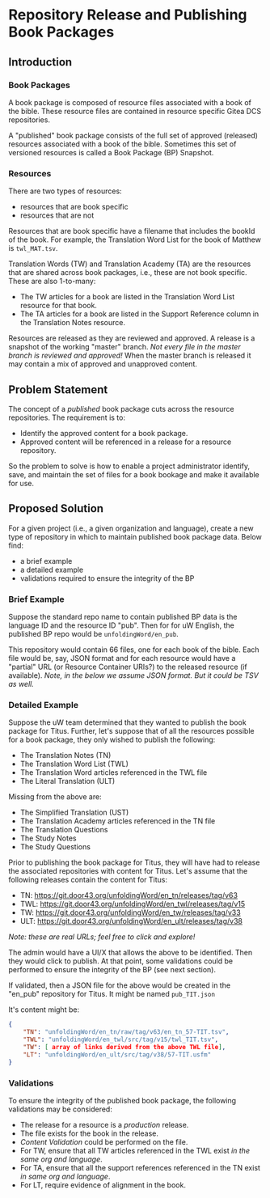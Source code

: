 # Repository Release and Publishing Book Packages

## Introduction

### Book Packages
A book package is composed of resource files associated with a book of the bible. These resource files are contained in resource specific Gitea DCS repositories. 

A "published" book package consists of the full set of approved (released) resources associated with a book of the bible. Sometimes this set of versioned resources is called a Book Package (BP) Snapshot.

### Resources
There are two types of resources:
- resources that are book specific
- resources that are not

Resources that are book specific have a filename that includes the bookId of the book. For example, the Translation Word List for the book of Matthew is `twl_MAT.tsv`.

Translation Words (TW) and Translation Academy (TA) are the resources that are shared across book packages, i.e., these are not book specific. These are also 1-to-many:
- The TW articles for a book are listed in the Translation Word List resource for that book.
- The TA articles for a book are listed in the Support Reference column in the Translation Notes resource.

Resources are released as they are reviewed and approved. A release is a snapshot of the working "master" branch. *Not every file in the master branch is reviewed and approved!* When the master branch is released it may contain a mix of approved and unapproved content.

## Problem Statement
The concept of a *published* book package cuts across the resource repositories. The requirement is to:
- Identify the approved content for a book package.
- Approved content will be referenced in a release for a resource repository.

So the problem to solve is how to enable a project administrator identify, save, and maintain the set of files for a book bookage and make it available for use.

## Proposed Solution
For a given project (i.e., a given organization and language), create a new type of repository in which to maintain published book package data. Below find:
- a brief example
- a detailed example
- validations required to ensure the integrity of the BP

### Brief Example
Suppose the standard repo name to contain published BP data is the language ID and the resource ID "pub". Then for for uW English, the published BP repo would be `unfoldingWord/en_pub`.

This repository would contain 66 files, one for each book of the bible. Each file would be, say, JSON format and for each resource would have a "partial" URL (or Resource Container URIs?) to the released resource (if available). *Note, in the below we assume JSON format. But it could be TSV as well.*

### Detailed Example
Suppose the uW team determined that they wanted to publish the book package for Titus. Further, let's suppose that of all the resources possible for a book package, they only wished to publish the following:
- The Translation Notes (TN)
- The Translation Word List (TWL)
- The Translation Word articles referenced in the TWL file
- The Literal Translation (ULT)

Missing from the above are:
- The Simplified Translation (UST)
- The Translation Academy articles referenced in the TN file
- The Translation Questions
- The Study Notes
- The Study Questions

Prior to publishing the book package for Titus, they will have had to release the associated repositories with content for Titus. Let's assume that the following releases contain the content for Titus:
- TN: https://git.door43.org/unfoldingWord/en_tn/releases/tag/v63
- TWL: https://git.door43.org/unfoldingWord/en_twl/releases/tag/v15
- TW: https://git.door43.org/unfoldingWord/en_tw/releases/tag/v33
- ULT: https://git.door43.org/unfoldingWord/en_ult/releases/tag/v38

*Note: these are real URLs; feel free to click and explore!*

The admin would have a UI/X that allows the above to be identified. Then they would click to publish. At that point, some validations could be performed to ensure the integrity of the BP (see next section).

If validated, then a JSON file for the above would be created in the "en_pub" repository for Titus. It might be named `pub_TIT.json`

It's content might be:
```json
{
	"TN": "unfoldingWord/en_tn/raw/tag/v63/en_tn_57-TIT.tsv",
	"TWL": "unfoldingWord/en_twl/src/tag/v15/twl_TIT.tsv",
	"TW": [ array of links derived from the above TWL file],
	"LT": "unfoldingWord/en_ult/src/tag/v38/57-TIT.usfm"
}
```


### Validations
To ensure the integrity of the published book package, the following validations may be considered:
- The release for a resource is a *production* release.
- The file exists for the book in the release.
- *Content Validation* could be performed on the file.
- For TW, ensure that all TW articles referenced in the TWL exist *in the same org and language*.
- For TA, ensure that all the support references referenced in the TN exist *in same org and language*.
- For LT, require evidence of alignment in the book.



